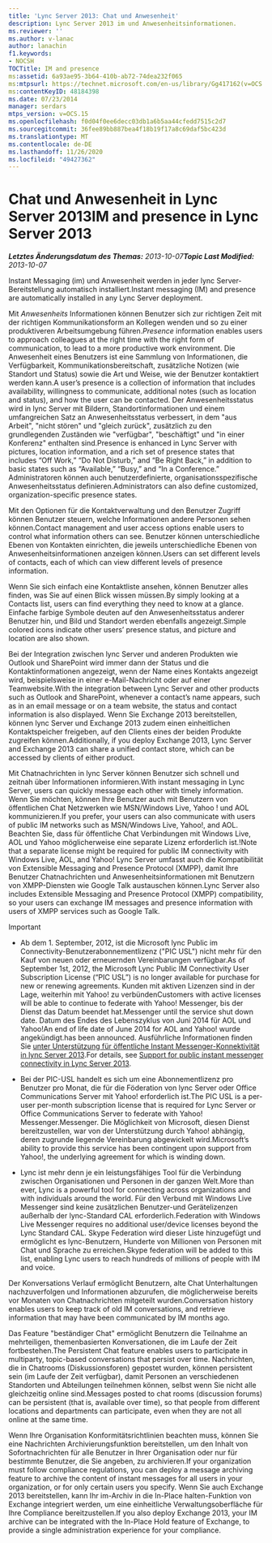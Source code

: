 ```yaml
---
title: 'Lync Server 2013: Chat und Anwesenheit'
description: Lync Server 2013 im und Anwesenheitsinformationen.
ms.reviewer: ''
ms.author: v-lanac
author: lanachin
f1.keywords:
- NOCSH
TOCTitle: IM and presence
ms:assetid: 6a93ae95-3b64-410b-ab72-74dea232f065
ms:mtpsurl: https://technet.microsoft.com/en-us/library/Gg417162(v=OCS.15)
ms:contentKeyID: 48184398
ms.date: 07/23/2014
manager: serdars
mtps_version: v=OCS.15
ms.openlocfilehash: f0d04f0ee6decc03db1a6b5aa44cfedd7515c2d7
ms.sourcegitcommit: 36fee89bb887bea4f18b19f17a8c69daf5bc423d
ms.translationtype: MT
ms.contentlocale: de-DE
ms.lasthandoff: 11/26/2020
ms.locfileid: "49427362"
---
```

# <a name="im-and-presence-in-lync-server-2013"></a><span data-ttu-id="9b8b7-103">Chat und Anwesenheit in Lync Server 2013</span><span class="sxs-lookup"><span data-stu-id="9b8b7-103">IM and presence in Lync Server 2013</span></span>

<div data-xmlns="http://www.w3.org/1999/xhtml">

<div class="topic" data-xmlns="http://www.w3.org/1999/xhtml" data-msxsl="urn:schemas-microsoft-com:xslt" data-cs="https://msdn.microsoft.com/">

<div data-asp="https://msdn2.microsoft.com/asp">



</div>

<div id="mainSection">

<div id="mainBody"><span data-ttu-id="9b8b7-104">

<span> </span></span><span class="sxs-lookup"><span data-stu-id="9b8b7-104">

<span> </span></span></span>

<span data-ttu-id="9b8b7-105">_**Letztes Änderungsdatum des Themas:** 2013-10-07_</span><span class="sxs-lookup"><span data-stu-id="9b8b7-105">_**Topic Last Modified:** 2013-10-07_</span></span>

<span data-ttu-id="9b8b7-106">Instant Messaging (im) und Anwesenheit werden in jeder lync Server-Bereitstellung automatisch installiert.</span><span class="sxs-lookup"><span data-stu-id="9b8b7-106">Instant messaging (IM) and presence are automatically installed in any Lync Server deployment.</span></span>

<span data-ttu-id="9b8b7-107">Mit *Anwesenheits* Informationen können Benutzer sich zur richtigen Zeit mit der richtigen Kommunikationsform an Kollegen wenden und so zu einer produktiveren Arbeitsumgebung führen.</span><span class="sxs-lookup"><span data-stu-id="9b8b7-107">*Presence* information enables users to approach colleagues at the right time with the right form of communication, to lead to a more productive work environment.</span></span> <span data-ttu-id="9b8b7-108">Die Anwesenheit eines Benutzers ist eine Sammlung von Informationen, die Verfügbarkeit, Kommunikationsbereitschaft, zusätzliche Notizen (wie Standort und Status) sowie die Art und Weise, wie der Benutzer kontaktiert werden kann.</span><span class="sxs-lookup"><span data-stu-id="9b8b7-108">A user’s presence is a collection of information that includes availability, willingness to communicate, additional notes (such as location and status), and how the user can be contacted.</span></span> <span data-ttu-id="9b8b7-109">Der Anwesenheitsstatus wird in lync Server mit Bildern, Standortinformationen und einem umfangreichen Satz an Anwesenheitsstatus verbessert, in dem "aus Arbeit", "nicht stören" und "gleich zurück", zusätzlich zu den grundlegenden Zuständen wie "verfügbar", "beschäftigt" und "in einer Konferenz" enthalten sind.</span><span class="sxs-lookup"><span data-stu-id="9b8b7-109">Presence is enhanced in Lync Server with pictures, location information, and a rich set of presence states that includes “Off Work,” “Do Not Disturb,” and “Be Right Back,” in addition to basic states such as “Available,” “Busy,” and “In a Conference.”</span></span> <span data-ttu-id="9b8b7-110">Administratoren können auch benutzerdefinierte, organisationsspezifische Anwesenheitsstatus definieren.</span><span class="sxs-lookup"><span data-stu-id="9b8b7-110">Administrators can also define customized, organization-specific presence states.</span></span>

<span data-ttu-id="9b8b7-111">Mit den Optionen für die Kontaktverwaltung und den Benutzer Zugriff können Benutzer steuern, welche Informationen andere Personen sehen können.</span><span class="sxs-lookup"><span data-stu-id="9b8b7-111">Contact management and user access options enable users to control what information others can see.</span></span> <span data-ttu-id="9b8b7-112">Benutzer können unterschiedliche Ebenen von Kontakten einrichten, die jeweils unterschiedliche Ebenen von Anwesenheitsinformationen anzeigen können.</span><span class="sxs-lookup"><span data-stu-id="9b8b7-112">Users can set different levels of contacts, each of which can view different levels of presence information.</span></span>

<span data-ttu-id="9b8b7-113">Wenn Sie sich einfach eine Kontaktliste ansehen, können Benutzer alles finden, was Sie auf einen Blick wissen müssen.</span><span class="sxs-lookup"><span data-stu-id="9b8b7-113">By simply looking at a Contacts list, users can find everything they need to know at a glance.</span></span> <span data-ttu-id="9b8b7-114">Einfache farbige Symbole deuten auf den Anwesenheitsstatus anderer Benutzer hin, und Bild und Standort werden ebenfalls angezeigt.</span><span class="sxs-lookup"><span data-stu-id="9b8b7-114">Simple colored icons indicate other users’ presence status, and picture and location are also shown.</span></span>

<span data-ttu-id="9b8b7-115">Bei der Integration zwischen lync Server und anderen Produkten wie Outlook und SharePoint wird immer dann der Status und die Kontaktinformationen angezeigt, wenn der Name eines Kontakts angezeigt wird, beispielsweise in einer e-Mail-Nachricht oder auf einer Teamwebsite.</span><span class="sxs-lookup"><span data-stu-id="9b8b7-115">With the integration between Lync Server and other products such as Outlook and SharePoint, whenever a contact’s name appears, such as in an email message or on a team website, the status and contact information is also displayed.</span></span> <span data-ttu-id="9b8b7-116">Wenn Sie Exchange 2013 bereitstellen, können lync Server und Exchange 2013 zudem einen einheitlichen Kontaktspeicher freigeben, auf den Clients eines der beiden Produkte zugreifen können.</span><span class="sxs-lookup"><span data-stu-id="9b8b7-116">Additionally, if you deploy Exchange 2013, Lync Server and Exchange 2013 can share a unified contact store, which can be accessed by clients of either product.</span></span>

<span data-ttu-id="9b8b7-117">Mit Chatnachrichten in lync Server können Benutzer sich schnell und zeitnah über Informationen informieren.</span><span class="sxs-lookup"><span data-stu-id="9b8b7-117">With instant messaging in Lync Server, users can quickly message each other with timely information.</span></span> <span data-ttu-id="9b8b7-118">Wenn Sie möchten, können Ihre Benutzer auch mit Benutzern von öffentlichen Chat Netzwerken wie MSN/Windows Live, Yahoo \! und AOL kommunizieren.</span><span class="sxs-lookup"><span data-stu-id="9b8b7-118">If you prefer, your users can also communicate with users of public IM networks such as MSN/Windows Live, Yahoo\!, and AOL.</span></span> <span data-ttu-id="9b8b7-119">Beachten Sie, dass für öffentliche Chat Verbindungen mit Windows Live, AOL und Yahoo möglicherweise eine separate Lizenz erforderlich ist.\!</span><span class="sxs-lookup"><span data-stu-id="9b8b7-119">Note that a separate license might be required for public IM connectivity with Windows Live, AOL, and Yahoo\!</span></span> <span data-ttu-id="9b8b7-120">Lync Server umfasst auch die Kompatibilität von Extensible Messaging and Presence Protocol (XMPP), damit Ihre Benutzer Chatnachrichten und Anwesenheitsinformationen mit Benutzern von XMPP-Diensten wie Google Talk austauschen können.</span><span class="sxs-lookup"><span data-stu-id="9b8b7-120">Lync Server also includes Extensible Messaging and Presence Protocol (XMPP) compatibility, so your users can exchange IM messages and presence information with users of XMPP services such as Google Talk.</span></span>

<div>


> [!IMPORTANT]  
> <UL>
> <LI>
> <P><span data-ttu-id="9b8b7-121">Ab dem 1. September, 2012, ist die Microsoft lync Public im Connectivity-Benutzerabonnementlizenz ("PIC USL") nicht mehr für den Kauf von neuen oder erneuernden Vereinbarungen verfügbar.</span><span class="sxs-lookup"><span data-stu-id="9b8b7-121">As of September 1st, 2012, the Microsoft Lync Public IM Connectivity User Subscription License (“PIC USL”) is no longer available for purchase for new or renewing agreements.</span></span> <span data-ttu-id="9b8b7-122">Kunden mit aktiven Lizenzen sind in der Lage, weiterhin mit Yahoo! zu verbünden</span><span class="sxs-lookup"><span data-stu-id="9b8b7-122">Customers with active licenses will be able to continue to federate with Yahoo!</span></span> <span data-ttu-id="9b8b7-123">Messenger, bis der Dienst das Datum beendet hat.</span><span class="sxs-lookup"><span data-stu-id="9b8b7-123">Messenger until the service shut down date.</span></span> <span data-ttu-id="9b8b7-124">Datum des Endes des Lebenszyklus von Juni 2014 für AOL und Yahoo!</span><span class="sxs-lookup"><span data-stu-id="9b8b7-124">An end of life date of June 2014 for AOL and Yahoo!</span></span> <span data-ttu-id="9b8b7-125">wurde angekündigt.</span><span class="sxs-lookup"><span data-stu-id="9b8b7-125">has been announced.</span></span> <span data-ttu-id="9b8b7-126">Ausführliche Informationen finden Sie <A href="lync-server-2013-support-for-public-instant-messenger-connectivity.md">unter Unterstützung für öffentliche Instant Messenger-Konnektivität in lync Server 2013</A>.</span><span class="sxs-lookup"><span data-stu-id="9b8b7-126">For details, see <A href="lync-server-2013-support-for-public-instant-messenger-connectivity.md">Support for public instant messenger connectivity in Lync Server 2013</A>.</span></span></P>
> <LI>
> <P><span data-ttu-id="9b8b7-127">Bei der PIC-USL handelt es sich um eine Abonnementlizenz pro Benutzer pro Monat, die für die Föderation von lync Server oder Office Communications Server mit Yahoo! erforderlich ist.</span><span class="sxs-lookup"><span data-stu-id="9b8b7-127">The PIC USL is a per-user per-month subscription license that is required for Lync Server or Office Communications Server to federate with Yahoo!</span></span> <span data-ttu-id="9b8b7-128">Messenger.</span><span class="sxs-lookup"><span data-stu-id="9b8b7-128">Messenger.</span></span> <span data-ttu-id="9b8b7-129">Die Möglichkeit von Microsoft, diesen Dienst bereitzustellen, war von der Unterstützung durch Yahoo! abhängig, deren zugrunde liegende Vereinbarung abgewickelt wird.</span><span class="sxs-lookup"><span data-stu-id="9b8b7-129">Microsoft’s ability to provide this service has been contingent upon support from Yahoo!, the underlying agreement for which is winding down.</span></span></P>
> <LI>
> <P><span data-ttu-id="9b8b7-130">Lync ist mehr denn je ein leistungsfähiges Tool für die Verbindung zwischen Organisationen und Personen in der ganzen Welt.</span><span class="sxs-lookup"><span data-stu-id="9b8b7-130">More than ever, Lync is a powerful tool for connecting across organizations and with individuals around the world.</span></span> <span data-ttu-id="9b8b7-131">Für den Verbund mit Windows Live Messenger sind keine zusätzlichen Benutzer-und Gerätelizenzen außerhalb der lync-Standard CAL erforderlich.</span><span class="sxs-lookup"><span data-stu-id="9b8b7-131">Federation with Windows Live Messenger requires no additional user/device licenses beyond the Lync Standard CAL.</span></span> <span data-ttu-id="9b8b7-132">Skype Federation wird dieser Liste hinzugefügt und ermöglicht es lync-Benutzern, Hunderte von Millionen von Personen mit Chat und Sprache zu erreichen.</span><span class="sxs-lookup"><span data-stu-id="9b8b7-132">Skype federation will be added to this list, enabling Lync users to reach hundreds of millions of people with IM and voice.</span></span></P></LI></UL>



</div>

<span data-ttu-id="9b8b7-133">Der Konversations Verlauf ermöglicht Benutzern, alte Chat Unterhaltungen nachzuverfolgen und Informationen abzurufen, die möglicherweise bereits vor Monaten von Chatnachrichten mitgeteilt wurden.</span><span class="sxs-lookup"><span data-stu-id="9b8b7-133">Conversation history enables users to keep track of old IM conversations, and retrieve information that may have been communicated by IM months ago.</span></span>

<span data-ttu-id="9b8b7-134">Das Feature "beständiger Chat" ermöglicht Benutzern die Teilnahme an mehrteiligen, themenbasierten Konversationen, die im Laufe der Zeit fortbestehen.</span><span class="sxs-lookup"><span data-stu-id="9b8b7-134">The Persistent Chat feature enables users to participate in multiparty, topic-based conversations that persist over time.</span></span> <span data-ttu-id="9b8b7-135">Nachrichten, die in Chatrooms (Diskussionsforen) gepostet wurden, können persistent sein (im Laufe der Zeit verfügbar), damit Personen an verschiedenen Standorten und Abteilungen teilnehmen können, selbst wenn Sie nicht alle gleichzeitig online sind.</span><span class="sxs-lookup"><span data-stu-id="9b8b7-135">Messages posted to chat rooms (discussion forums) can be persistent (that is, available over time), so that people from different locations and departments can participate, even when they are not all online at the same time.</span></span>

<span data-ttu-id="9b8b7-136">Wenn Ihre Organisation Konformitätsrichtlinien beachten muss, können Sie eine Nachrichten Archivierungsfunktion bereitstellen, um den Inhalt von Sofortnachrichten für alle Benutzer in Ihrer Organisation oder nur für bestimmte Benutzer, die Sie angeben, zu archivieren.</span><span class="sxs-lookup"><span data-stu-id="9b8b7-136">If your organization must follow compliance regulations, you can deploy a message archiving feature to archive the content of instant messages for all users in your organization, or for only certain users you specify.</span></span> <span data-ttu-id="9b8b7-137">Wenn Sie auch Exchange 2013 bereitstellen, kann Ihr im-Archiv in die In-Place halten-Funktion von Exchange integriert werden, um eine einheitliche Verwaltungsoberfläche für Ihre Compliance bereitzustellen.</span><span class="sxs-lookup"><span data-stu-id="9b8b7-137">If you also deploy Exchange 2013, your IM archive can be integrated with the In-Place Hold feature of Exchange, to provide a single administration experience for your compliance.</span></span>

<span data-ttu-id="9b8b7-138"></div>

<span> </span>

</div>

</div>

</span><span class="sxs-lookup"><span data-stu-id="9b8b7-138"></div>

<span> </span>

</div>

</div>

</span></span></div>

